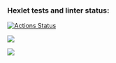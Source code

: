 ### Hexlet tests and linter status:
[![Actions Status](https://github.com/Andrei-Kotliakov/python-project-49/actions/workflows/hexlet-check.yml/badge.svg)](https://github.com/Andrei-Kotliakov/python-project-49/actions)


<a href="https://codeclimate.com/github/Andrei-Kotliakov/python-project-49/maintainability"><img src="https://api.codeclimate.com/v1/badges/c4c6a342300a63d47374/maintainability" /></a>


<a href="https://asciinema.org/a/nMUUu8htyK2pc5UjqvB2nZawZ" target="_blank"><img src="https://asciinema.org/a/nMUUu8htyK2pc5UjqvB2nZawZ.svg" /></a>
